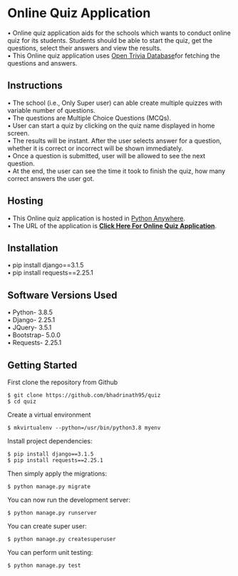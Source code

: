 # Online Quiz Application

• Online quiz application aids for the schools which wants to conduct online quiz for its students. Students should be able to start the quiz, get the questions, select their answers and view the results. <br />
• This Online quiz application uses [Open Trivia Database](https://opentdb.com/)for fetching the questions and answers. <br />

## Instructions

• The school (i.e., Only Super user) can able create multiple quizzes with variable number of questions. <br />
• The questions are Multiple Choice Questions (MCQs). <br />
• User can start a quiz by clicking on the quiz name displayed in home screen.<br />
• The results will be instant. After the user selects answer for a question, whether it is correct or incorrect will be shown immediately.<br />
• Once a question is submitted, user will be allowed to see the next question. <br />
• At the end, the user can see the time it took to finish the quiz, how many correct answers the user got. <br />

## Hosting

• This Online quiz application is hosted in [Python Anywhere](https://www.pythonanywhere.com/).<br />
• The URL of the application is **[Click Here For Online Quiz Application](http://quizfortestpress.pythonanywhere.com/)**.<br />

## Installation

•	pip install django==3.1.5<br />
•	pip install requests==2.25.1<br />

## Software Versions Used

•	Python- 3.8.5<br />
•	Django- 2.25.1<br />
•	JQuery- 3.5.1<br />
•	Bootstrap- 5.0.0<br />
•	Requests- 2.25.1<br />

## Getting Started

First clone the repository from Github

    $ git clone https://github.com/bhadrinath95/quiz
    $ cd quiz
    
Create a virtual environment

    $ mkvirtualenv --python=/usr/bin/python3.8 myenv
    
Install project dependencies:

    $ pip install django==3.1.5
    $ pip install requests==2.25.1
    
Then simply apply the migrations:

    $ python manage.py migrate
    

You can now run the development server:

    $ python manage.py runserver
    
You can create super user:

    $ python manage.py createsuperuser
    

You can perform unit testing:

    $ python manage.py test
